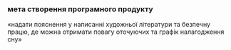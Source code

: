 ### мета створення програмного продукту
«надати пояснення у написанні художньої літератури та безпечну працю, де можна отримати повагу оточуючих та графік налагодження сну»
